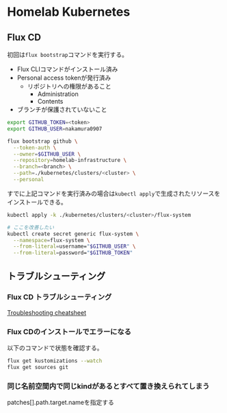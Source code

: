 # Homelab Kubernetes

## Flux CD

初回は`flux bootstrap`コマンドを実行する。

- Flux CLIコマンドがインストール済み
- Personal access tokenが発行済み
  - リポジトリへの権限があること
    - Administration
    - Contents
- ブランチが保護されていないこと

```bash
export GITHUB_TOKEN=<token>
export GITHUB_USER=nakamura0907

flux bootstrap github \
  --token-auth \
  --owner=$GITHUB_USER \
  --repository=homelab-infrastructure \
  --branch=<branch> \
  --path=./kubernetes/clusters/<cluster> \
  --personal
```

すでに上記コマンドを実行済みの場合は`kubectl apply`で生成されたリソースをインストールできる。

```bash
kubectl apply -k ./kubernetes/clusters/<cluster>/flux-system

# ここを改善したい
kubectl create secret generic flux-system \
  --namespace=flux-system \
  --from-literal=username="$GITHUB_USER" \
  --from-literal=password="$GITHUB_TOKEN"
```

## トラブルシューティング

### Flux CD トラブルシューティング

[Troubleshooting cheatsheet](https://fluxcd.io/flux/cheatsheets/troubleshooting/)

### Flux CDのインストールでエラーになる

以下のコマンドで状態を確認する。

```bash
flux get kustomizations --watch
flux get sources git
```

### 同じ名前空間内で同じkindがあるとすべて置き換えられてしまう

patches[].path.target.nameを指定する
